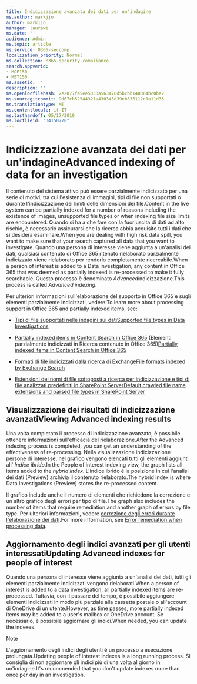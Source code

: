 ```yaml
---
title: Indicizzazione avanzata dei dati per un'indagine
ms.author: markjjo
author: markjjo
manager: laurawi
ms.date: ''
audience: Admin
ms.topic: article
ms.service: O365-seccomp
localization_priority: Normal
ms.collection: M365-security-compliance
search.appverid:
- MOE150
- MET150
ms.assetid: ''
description: ''
ms.openlocfilehash: 2e2077fa5ee5333a563470d5bcbb140364bc0ba2
ms.sourcegitcommit: 9d67cb52544321a430343d39eb336112c1a11d35
ms.translationtype: MT
ms.contentlocale: it-IT
ms.lasthandoff: 05/17/2019
ms.locfileid: "34150778"
---
```

# <a name="advanced-indexing-of-data-for-an-investigation"></a><span data-ttu-id="38228-102">Indicizzazione avanzata dei dati per un'indagine</span><span class="sxs-lookup"><span data-stu-id="38228-102">Advanced indexing of data for an investigation</span></span>

<span data-ttu-id="38228-103">Il contenuto del sistema attivo può essere parzialmente indicizzato per una serie di motivi, tra cui l'esistenza di immagini, tipi di file non supportati o durante l'indicizzazione dei limiti delle dimensioni dei file.</span><span class="sxs-lookup"><span data-stu-id="38228-103">Content in the live system can be partially indexed for a number of reasons including the existence of images, unsupported file types or when indexing file size limits are encountered.</span></span> <span data-ttu-id="38228-104">Quando si ha a che fare con la fuoriuscita di dati ad alto rischio, è necessario assicurarsi che la ricerca abbia acquisito tutti i dati che si desidera esaminare.</span><span class="sxs-lookup"><span data-stu-id="38228-104">When you are dealing with high risk data spill, you want to make sure that your search captured all data that you want to investigate.</span></span> <span data-ttu-id="38228-105">Quando una persona di interesse viene aggiunta a un'analisi dei dati, qualsiasi contenuto di Office 365 ritenuto rielaborato parzialmente indicizzato viene rielaborato per renderlo completamente ricercabile.</span><span class="sxs-lookup"><span data-stu-id="38228-105">When a person of interest is added to a Data investigation, any content in Office 365 that was deemed as partially indexed is re-processed to make it fully searchable.</span></span> <span data-ttu-id="38228-106">Questo processo è denominato *Advanced*indicizzazione.</span><span class="sxs-lookup"><span data-stu-id="38228-106">This process is called *Advanced indexing*.</span></span> 

<span data-ttu-id="38228-107">Per ulteriori informazioni sull'elaborazione del supporto in Office 365 e sugli elementi parzialmente indicizzati, vedere:</span><span class="sxs-lookup"><span data-stu-id="38228-107">To learn more about processing support in Office 365 and partially indexed items, see:</span></span>

- [<span data-ttu-id="38228-108">Tipi di file supportati nelle indagini sui dati</span><span class="sxs-lookup"><span data-stu-id="38228-108">Supported file types in Data Investigations</span></span>](supported-filetypes-datainvestigations.md)

- <span data-ttu-id="38228-109">[Partially indexed items in Content Search in Office 365](https://docs.microsoft.com/en-us/office365/securitycompliance/partially-indexed-items-in-content-search) (Elementi parzialmente indicizzati in Ricerca contenuto in Office 365)</span><span class="sxs-lookup"><span data-stu-id="38228-109">[Partially indexed items in Content Search in Office 365](https://docs.microsoft.com/en-us/office365/securitycompliance/partially-indexed-items-in-content-search)</span></span>

- [<span data-ttu-id="38228-110">Formati di file indicizzati dalla ricerca di Exchange</span><span class="sxs-lookup"><span data-stu-id="38228-110">File formats indexed by Exchange Search</span></span>](https://docs.microsoft.com/en-us/exchange/file-formats-indexed-by-exchange-search-exchange-2013-help)

- [<span data-ttu-id="38228-111">Estensioni dei nomi di file sottoposti a ricerca per indicizzazione e tipi di file analizzati predefiniti in SharePoint Server</span><span class="sxs-lookup"><span data-stu-id="38228-111">Default crawled file name extensions and parsed file types in SharePoint Server</span></span>](https://docs.microsoft.com/en-us/SharePoint/technical-reference/default-crawled-file-name-extensions-and-parsed-file-types)

## <a name="viewing-advanced-indexing-results"></a><span data-ttu-id="38228-112">Visualizzazione dei risultati di indicizzazione avanzati</span><span class="sxs-lookup"><span data-stu-id="38228-112">Viewing Advanced indexing results</span></span>

<span data-ttu-id="38228-113">Una volta completato il processo di indicizzazione avanzato, è possibile ottenere informazioni sull'efficacia del rielaborazione.</span><span class="sxs-lookup"><span data-stu-id="38228-113">After the Advanced indexing process is completed, you can get an understanding of the effectiveness of re-processing.</span></span>  <span data-ttu-id="38228-114">Nella visualizzazione indicizzazione persone di interesse, nel grafico vengono elencati tutti gli elementi aggiunti all' *Indice ibrido*.</span><span class="sxs-lookup"><span data-stu-id="38228-114">In the People of interest indexing view, the graph lists all items added to the *hybrid index*.</span></span>  <span data-ttu-id="38228-115">L'indice ibrido è la posizione in cui l'analisi dei dati (Preview) archivia il contenuto rielaborato.</span><span class="sxs-lookup"><span data-stu-id="38228-115">The hybrid index is where Data Investigations (Preview) stores the re-processed content.</span></span>

<span data-ttu-id="38228-116">Il grafico include anche il numero di elementi che richiedono la correzione e un altro grafico degli errori per tipo di file.</span><span class="sxs-lookup"><span data-stu-id="38228-116">The graph also includes the number of items that require remediation and another graph of errors by file type.</span></span> <span data-ttu-id="38228-117">Per ulteriori informazioni, vedere [correzione degli errori durante l'elaborazione dei dati](error-remediation.md).</span><span class="sxs-lookup"><span data-stu-id="38228-117">For more information, see [Error remediation when processing data](error-remediation.md).</span></span>

## <a name="updating-advanced-indexes-for-people-of-interest"></a><span data-ttu-id="38228-118">Aggiornamento degli indici avanzati per gli utenti interessati</span><span class="sxs-lookup"><span data-stu-id="38228-118">Updating Advanced indexes for people of interest</span></span>

<span data-ttu-id="38228-119">Quando una persona di interesse viene aggiunta a un'analisi dei dati, tutti gli elementi parzialmente indicizzati vengono rielaborati.</span><span class="sxs-lookup"><span data-stu-id="38228-119">When a person of interest is added to a data investigation, all partially indexed items are re-processed.</span></span> <span data-ttu-id="38228-120">Tuttavia, con il passare del tempo, è possibile aggiungere elementi indicizzati in modo più parziale alla cassetta postale o all'account di OneDrive di un utente.</span><span class="sxs-lookup"><span data-stu-id="38228-120">However, as time passes, more partially indexed items may be added to a user's mailbox or OneDrive account.</span></span>  <span data-ttu-id="38228-121">Se necessario, è possibile aggiornare gli indici.</span><span class="sxs-lookup"><span data-stu-id="38228-121">When needed, you can update the indexes.</span></span>

> [!NOTE]
> <span data-ttu-id="38228-122">L'aggiornamento degli indici degli utenti è un processo a esecuzione prolungata.</span><span class="sxs-lookup"><span data-stu-id="38228-122">Updating people of interest indexes is a long running process.</span></span> <span data-ttu-id="38228-123">Si consiglia di non aggiornare gli indici più di una volta al giorno in un'indagine.</span><span class="sxs-lookup"><span data-stu-id="38228-123">It's recommended that you don't update indexes more than once per day in an investigation.</span></span>
